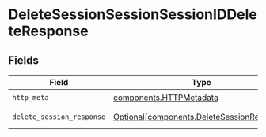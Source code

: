 # DeleteSessionSessionSessionIDDeleteResponse


## Fields

| Field                                                                                          | Type                                                                                           | Required                                                                                       | Description                                                                                    |
| ---------------------------------------------------------------------------------------------- | ---------------------------------------------------------------------------------------------- | ---------------------------------------------------------------------------------------------- | ---------------------------------------------------------------------------------------------- |
| `http_meta`                                                                                    | [components.HTTPMetadata](../../models/components/httpmetadata.md)                             | :heavy_check_mark:                                                                             | N/A                                                                                            |
| `delete_session_response`                                                                      | [Optional[components.DeleteSessionResponse]](../../models/components/deletesessionresponse.md) | :heavy_minus_sign:                                                                             | Successful Response                                                                            |